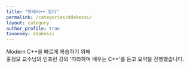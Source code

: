 ```yaml
---
title: "따배씨++ 정리"
permalink: /categories/ddabessi/
layout: category
author_profile: true
taxonomy: ddabessi
---
```


Modern C++을 빠르게 복습하기 위해  
홍정모 교수님의 인프런 강의 '따라하며 배우는 C++'를 듣고 요약을 진행했습니다.